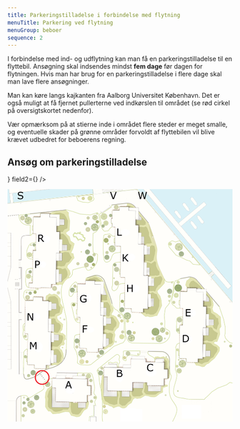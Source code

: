 ```yaml
---
title: Parkeringstilladelse i forbindelse med flytning
menuTitle: Parkering ved flytning
menuGroup: beboer
sequence: 2
---
```

I forbindelse med ind- og udflytning kan man få en parkeringstilladelse til en flyttebil. Ansøgning skal indsendes mindst **fem dage** før dagen for flytningen. Hvis man har brug for en parkeringstilladelse i flere dage skal man lave flere ansøgninger.

Man kan køre langs kajkanten fra Aalborg Universitet København. Det er også muligt at få fjernet pullerterne ved indkørslen til området (se rød cirkel på oversigtskortet nedenfor).

Vær opmærksom på at stierne inde i området flere steder er meget smalle, og eventuelle skader på grønne områder forvoldt af flyttebilen vil blive krævet udbedret for beboerens regning.

## Ansøg om parkeringstilladelse

<ContactForm type="flytning" buttonLabel="Send besked">
    <TextInput label="Fulde navn" name="name" required inputProps={{ maxLength: 100 }} />
    <ApartmentSelect allApartments={true} />
    <TextInput label="E-mail" name="email" type="email" required inputProps={{ maxLength: 100 }} />
    <TwoFields
        field1={<DateInput label="Dato" name="date" minRelativeDate="5" required />}
        field2={<CheckboxInput label="Fjern pullerter (rød cirkel nedenfor)" name="removeBollards" />}
    />
    <DoubleTextFields
        name1="licensePlate"
        label1="Registreringsnummer"
        helperText1="Fx »XY 12 345«"
        inputProps1={{ maxLength: 20 }}
        name2="description"
        label2="Beskrivelse af køretøj"
        helperText2="Fx »Flyttefirma X« eller »Udlejning Y«"
        inputProps2={{ maxLength: 50 }}
    />
</ContactForm>

![Oversigtskort over Frederikskaj 2](oversigtskort.png)
